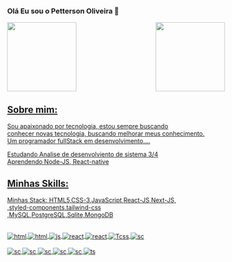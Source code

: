 ### Olá Eu sou o Petterson Oliveira 🤚

<div>
<a href="https://github.com/pettersonpadilha">
<img height="160em" src="https://github-readme-stats.vercel.app/api?username=pettersonpadilha&show_icons=true&theme=radical&include_all_commits=true&count_private=true"/>
<img align="right"height="160em" src="https://github-readme-stats.vercel.app/api/top-langs/?username=pettersonpadilha&layout=compact&langs_count=7&theme=radical"/>

</div>
  
## Sobre mim:
  Sou apaixonado por tecnologia, estou sempre buscando </br>
  conhecer novas tecnologia, buscando melhorar meus conhecimento.  </br>
  Um programador fullStack em desenvolvimento....
  
  Estudando Analise de desenvolviento de sistema 3/4 </br>
  Aprendendo Node-JS, React-native

  
## Minhas Skills:
  
  Minhas Stack: 
  HTML5,CSS-3,JavaScript,React-JS,Next-JS, </br>
  ,styled-components,tailwind-css </br>
  ,MySQL,PostgreSQL,Sqlite,MongoDB
  <div styled="display: incline_block"><br/>
<img align="center" alt="html" src="https://img.shields.io/badge/HTML5-E34F26?style=for-the-badge&logo=html5&logoColor=white"/>
<img align="center" alt="html" src="https://img.shields.io/badge/CSS3-1572B6?style=for-the-badge&logo=css3&logoColor=white"/>
<img align="center" alt="js" src="https://img.shields.io/badge/JavaScript-323330?style=for-the-badge&logo=javascript&logoColor=F7DF1E"/>
<img align="center" alt="react" src="https://img.shields.io/badge/React-20232A?style=for-the-badge&logo=react&logoColor=61DAFB"/>
<img align="center" alt="react" src="https://img.shields.io/badge/jQuery-0769AD?style=for-the-badge&logo=jquery&logoColor=white"/> 
<img align="center" alt="Tcss" src="https://img.shields.io/badge/Tailwind_CSS-38B2AC?style=for-the-badge&logo=tailwind-css&logoColor=white"/>
<img align="center" alt="sc" src="https://img.shields.io/badge/styled--components-DB7093?style=for-the-badge&logo=styled-components&logoColor=white"/>
  
  <div styled="display: incline_block"><br/>
  
  <img align="center" alt="sc" src="https://img.shields.io/badge/PHP-777BB4?style=for-the-badge&logo=php&logoColor=white"/>
  <img align="center" alt="sc" src="https://img.shields.io/badge/MySQL-00000F?style=for-the-badge&logo=mysql&logoColor=white"/>
  <img align="center" alt="sc" src="https://img.shields.io/badge/PostgreSQL-316192?style=for-the-badge&logo=postgresql&logoColor=white"/>
  <img align="center" alt="sc" src="https://img.shields.io/badge/SQLite-07405E?style=for-the-badge&logo=sqlite&logoColor=white"/>
     <img align="center" alt="sc" src="https://img.shields.io/badge/MongoDB-4EA94B?style=for-the-badge&logo=mongodb&logoColor=white"/>

<img align="center" alt="ts" src="https://img.shields.io/badge/TypeScript-007ACC?style=for-the-badge&logo=typescript&logoColor=white"/>
</div>

